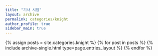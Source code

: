 ```yaml
---
title: "기사 시험"
layout: archive
permalink: categories/knight
author_profile: true
sidebar_main: true
---
```



{% assign posts = site.categories.knight %}
{% for post in posts %} {% include archive-single.html type=page.entries_layout %} {% endfor %}